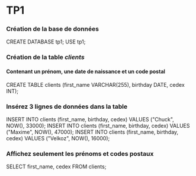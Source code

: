 # TP1

### Création de la base de données
CREATE DATABASE tp1;
USE tp1;

### Création de la table *clients*
#### Contenant un prénom, une date de naissance et un code postal
CREATE TABLE clients (first_name VARCHAR(255), birthday DATE, cedex INT);

### Insérez 3 lignes de données dans la table
INSERT INTO clients (first_name, birthday, cedex) VALUES ("Chuck", NOW(), 33000);
INSERT INTO clients (first_name, birthday, cedex) VALUES ("Maxime", NOW(), 47000);
INSERT INTO clients (first_name, birthday, cedex) VALUES ("Velkoz", NOW(), 16000);

### Affichez seulement les prénoms et codes postaux
SELECT first_name, cedex FROM clients;

